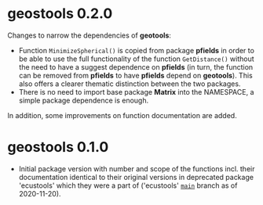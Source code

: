 # geostools 0.2.0

Changes to narrow the dependencies of **geotools**:

* Function `MinimizeSpherical()` is copied from package **pfields** in order to
  be able to use the full functionality of the function `GetDistance()` without
  the need to have a suggest dependence on **pfields** (in turn, the function
  can be removed from **pfields** to have **pfields** depend on
  **geotools**). This also offers a clearer thematic distinction between the two
  packages.
* There is no need to import base package **Matrix** into the NAMESPACE, a
  simple package dependence is enough.
  
In addition, some improvements on function documentation are added.

# geostools 0.1.0

* Initial package version with number and scope of the functions incl. their
  documentation identical to their original versions in deprecated package
  'ecustools' which they were a part of ('ecustools'
  [`main`](https://github.com/EarthSystemDiagnostics/ecustools/tree/master)
  branch as of 2020-11-20).

